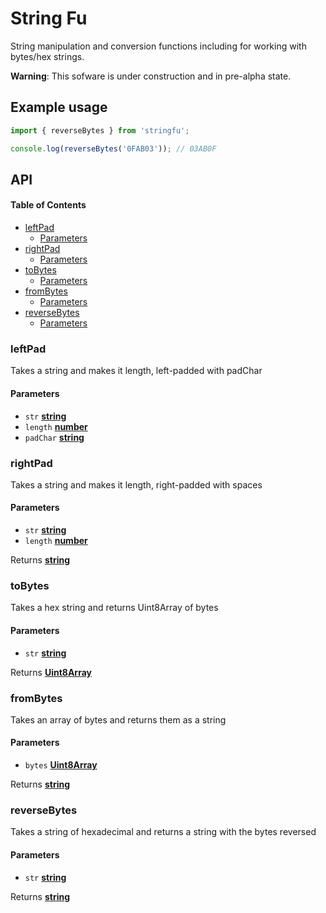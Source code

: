 # String Fu

String manipulation and conversion functions including for working with bytes/hex strings.

**Warning**: This sofware is under construction and in pre-alpha state.

## Example usage

```js
import { reverseBytes } from 'stringfu';

console.log(reverseBytes('0FAB03')); // 03AB0F
```

## API

<!-- Generated by documentation.js. Update this documentation by updating the source code. -->

#### Table of Contents

-   [leftPad](#leftpad)
    -   [Parameters](#parameters)
-   [rightPad](#rightpad)
    -   [Parameters](#parameters-1)
-   [toBytes](#tobytes)
    -   [Parameters](#parameters-2)
-   [fromBytes](#frombytes)
    -   [Parameters](#parameters-3)
-   [reverseBytes](#reversebytes)
    -   [Parameters](#parameters-4)

### leftPad

Takes a string and makes it length, left-padded with padChar

#### Parameters

-   `str` **[string](https://developer.mozilla.org/docs/Web/JavaScript/Reference/Global_Objects/String)** 
-   `length` **[number](https://developer.mozilla.org/docs/Web/JavaScript/Reference/Global_Objects/Number)** 
-   `padChar` **[string](https://developer.mozilla.org/docs/Web/JavaScript/Reference/Global_Objects/String)** 

### rightPad

Takes a string and makes it length, right-padded with spaces

#### Parameters

-   `str` **[string](https://developer.mozilla.org/docs/Web/JavaScript/Reference/Global_Objects/String)** 
-   `length` **[number](https://developer.mozilla.org/docs/Web/JavaScript/Reference/Global_Objects/Number)** 

Returns **[string](https://developer.mozilla.org/docs/Web/JavaScript/Reference/Global_Objects/String)** 

### toBytes

Takes a hex string and returns Uint8Array of bytes

#### Parameters

-   `str` **[string](https://developer.mozilla.org/docs/Web/JavaScript/Reference/Global_Objects/String)** 

Returns **[Uint8Array](https://developer.mozilla.org/docs/Web/JavaScript/Reference/Global_Objects/Uint8Array)** 

### fromBytes

Takes an array of bytes and returns them as a string

#### Parameters

-   `bytes` **[Uint8Array](https://developer.mozilla.org/docs/Web/JavaScript/Reference/Global_Objects/Uint8Array)** 

Returns **[string](https://developer.mozilla.org/docs/Web/JavaScript/Reference/Global_Objects/String)** 

### reverseBytes

Takes a string of hexadecimal and returns a string with the bytes reversed

#### Parameters

-   `str` **[string](https://developer.mozilla.org/docs/Web/JavaScript/Reference/Global_Objects/String)** 

Returns **[string](https://developer.mozilla.org/docs/Web/JavaScript/Reference/Global_Objects/String)** 
